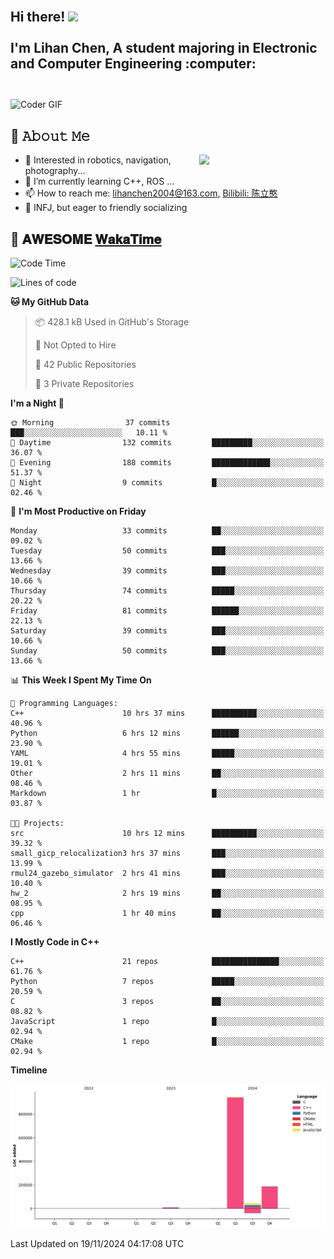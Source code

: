 <h2 align="left">
 <abc>
  <br>Hi there! <img src="https://user-images.githubusercontent.com/42378118/110234147-e3259600-7f4e-11eb-95be-0c4047144dea.gif" width="30"><br>
  <br> I'm Lihan Chen, A student majoring in Electronic and Computer Engineering :computer:<br>
  <br>
 </abc>
</h2>

<img align="center" src="https://media.giphy.com/media/SWoSkN6DxTszqIKEqv/giphy.gif" alt="Coder GIF" width="500">

## :book: 𝙰𝚋𝚘𝚞𝚝 𝙼𝚎

<img align="right" width="40%" src="https://github-readme-stats.vercel.app/api?username=LihanChen2004&show_icons=true&icon_color=CE1D2D&text_color=718096&bg_color=ffffff&hide_title=true" />

- 🌟 Interested in robotics, navigation, photography...
- 🌱 I’m currently learning C++, ROS ... 
- 📫 How to reach me: lihanchen2004@163.com, [Bilibili: 陈立憨](https://space.bilibili.com/170786212)
- 👯 INFJ, but eager to friendly socializing

## 📜 𝐀𝐖𝐄𝐒𝐎𝐌𝐄 [𝐖𝐚𝐤𝐚𝐓𝐢𝐦𝐞](https://github.com/anmol098/waka-readme-stats)

<!--START_SECTION:waka-->
![Code Time](http://img.shields.io/badge/Code%20Time-383%20hrs%2035%20mins-blue)

![Lines of code](https://img.shields.io/badge/From%20Hello%20World%20I%27ve%20Written-1.2%20million%20lines%20of%20code-blue)

**🐱 My GitHub Data** 

> 📦 428.1 kB Used in GitHub's Storage 
 > 
> 🚫 Not Opted to Hire
 > 
> 📜 42 Public Repositories 
 > 
> 🔑 3 Private Repositories 
 > 
**I'm a Night 🦉** 

```text
🌞 Morning                37 commits          ███░░░░░░░░░░░░░░░░░░░░░░   10.11 % 
🌆 Daytime                132 commits         █████████░░░░░░░░░░░░░░░░   36.07 % 
🌃 Evening                188 commits         █████████████░░░░░░░░░░░░   51.37 % 
🌙 Night                  9 commits           █░░░░░░░░░░░░░░░░░░░░░░░░   02.46 % 
```
📅 **I'm Most Productive on Friday** 

```text
Monday                   33 commits          ██░░░░░░░░░░░░░░░░░░░░░░░   09.02 % 
Tuesday                  50 commits          ███░░░░░░░░░░░░░░░░░░░░░░   13.66 % 
Wednesday                39 commits          ███░░░░░░░░░░░░░░░░░░░░░░   10.66 % 
Thursday                 74 commits          █████░░░░░░░░░░░░░░░░░░░░   20.22 % 
Friday                   81 commits          ██████░░░░░░░░░░░░░░░░░░░   22.13 % 
Saturday                 39 commits          ███░░░░░░░░░░░░░░░░░░░░░░   10.66 % 
Sunday                   50 commits          ███░░░░░░░░░░░░░░░░░░░░░░   13.66 % 
```


📊 **This Week I Spent My Time On** 

```text
💬 Programming Languages: 
C++                      10 hrs 37 mins      ██████████░░░░░░░░░░░░░░░   40.96 % 
Python                   6 hrs 12 mins       ██████░░░░░░░░░░░░░░░░░░░   23.90 % 
YAML                     4 hrs 55 mins       █████░░░░░░░░░░░░░░░░░░░░   19.01 % 
Other                    2 hrs 11 mins       ██░░░░░░░░░░░░░░░░░░░░░░░   08.46 % 
Markdown                 1 hr                █░░░░░░░░░░░░░░░░░░░░░░░░   03.87 % 

🐱‍💻 Projects: 
src                      10 hrs 12 mins      ██████████░░░░░░░░░░░░░░░   39.32 % 
small_gicp_relocalization3 hrs 37 mins       ███░░░░░░░░░░░░░░░░░░░░░░   13.99 % 
rmul24_gazebo_simulator  2 hrs 41 mins       ███░░░░░░░░░░░░░░░░░░░░░░   10.40 % 
hw_2                     2 hrs 19 mins       ██░░░░░░░░░░░░░░░░░░░░░░░   08.95 % 
cpp                      1 hr 40 mins        ██░░░░░░░░░░░░░░░░░░░░░░░   06.46 % 
```

**I Mostly Code in C++** 

```text
C++                      21 repos            ███████████████░░░░░░░░░░   61.76 % 
Python                   7 repos             █████░░░░░░░░░░░░░░░░░░░░   20.59 % 
C                        3 repos             ██░░░░░░░░░░░░░░░░░░░░░░░   08.82 % 
JavaScript               1 repo              █░░░░░░░░░░░░░░░░░░░░░░░░   02.94 % 
CMake                    1 repo              █░░░░░░░░░░░░░░░░░░░░░░░░   02.94 % 
```



**Timeline**

![Lines of Code chart](https://raw.githubusercontent.com/LihanChen2004/LihanChen2004/main/assets/bar_graph.png)


 Last Updated on 19/11/2024 04:17:08 UTC
<!--END_SECTION:waka-->

<!--
**LihanChen2004/LihanChen2004** is a ✨ _special_ ✨ repository because its `README.md` (this file) appears on your GitHub profile.

Here are some ideas to get you started:

- 🔭 I’m currently working on ...
- 🌱 I’m currently learning ...
- 👯 I’m looking to collaborate on ...
- 🤔 I’m looking for help with ...
- 💬 Ask me about ...
- 📫 How to reach me: ...
- 😄 Pronouns: ...
- ⚡ Fun fact: ...
-->
